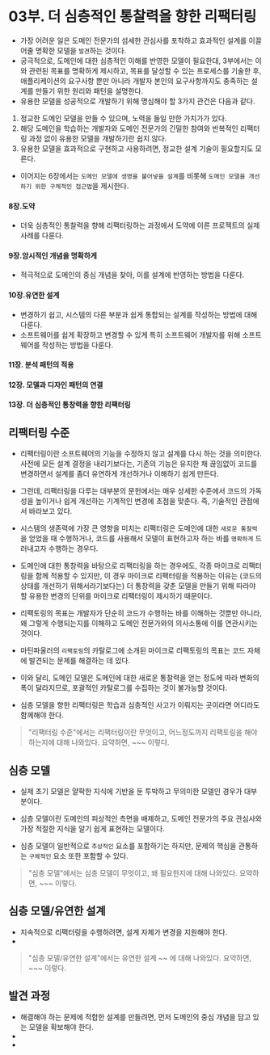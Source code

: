 # 03부. 더 심층적인 통찰력을 향한 리팩터링

- 가장 어려운 일은 도메인 전문가의 섬세한 관심사를 포착하고 효과적인 설계를 이끌어줄 명확한 모델을 `발견`하는 것이다.
- 궁극적으로, 도메인에 대한 심층적인 이해를 반영한 모델이 필요한대, 3부에서는 이와 관련된 목표를 명확하게 제시하고, 목표를 달성할 수 있는 프로세스를 기술한 후, 애플리케이션의 요구사항 뿐만 아니라 개발자 본인의 요구사항까지도 충족하는 설계를 만들기 위한 원리와 패턴을 설명한다.
- 유용한 모델을 성공적으로 개발하기 위해 명심해야 할 3가지 관건은 다음과 같다.
1. 정교한 도메인 모델을 만들 수 있으며, 노력을 들일 만한 가치가가 있다.
2. 해당 도메인을 학습하는 개발자와 도메인 전문가의 긴밀한 참여와 반복적인 리팩터링 과정 없이 유용한 모델을 개발하기란 쉽지 않다.
3. 유용한 모델을 효과적으로 구현하고 사용하려면, 정교한 설계 기술이 필요할지도 모른다.

- 이어지는 6장에서는 `도메인 모델에 생명을 불어넣을 설계`를 비롯해 `도메인 모델을 개선하기 위한 구체적인 접근법`을 제시한다.
#### 8장.도약
- 더욱 심층적인 통찰력을 향해 리팩터링하는 과정에서 도약에 이른 프로젝트의 실제 사례를 다룬다. 
#### 9장.암시적인 개념을 명확하게 
- 적극적으로 도메인의 중심 개념을 찾아, 이를 설계에 반영하는 방법을 다룬다.
#### 10장.유연한 설계
- 변경하기 쉽고, 시스템의 다른 부분과 쉽게 통합되는 설계를 작성하는 방법에 대해 다룬다.
- 소프트웨어를 쉽게 확장하고 변경할 수 있게 특히 소프트웨어 개발자를 위해 소프트웨어를 작성하는 방법을 다룬다.

#### 11장. 분석 패턴의 적용
#### 12장. 모델과 디자인 패턴의 연결
#### 13장. 더 심층적인 통창력을 향한 리팩터링


## 리팩터링 수준
- 리팩터링이란 소프트웨어의 기능을 수정하지 않고 설계를 다시 하는 것을 의미한다. 사전에 모든 설계 결정을 내리기보다는, 기존의 기능은 유지한 채 끊임없이 코드를 변경하면서 설계를 좀더 유연하게 개선하거나 이해하기 쉽게 만든다. 
- 그런데, 리팩터링을 다루는 대부분의 문헌에서는 매우 상세한 수준에서 코드의 가독성을 높이거나 쉽게 개선하는 기계적인 변경에 초점을 맞춘다. 즉, 기술적인 관점에서 바라보고 있다.
- 시스템의 생존력에 가장 큰 영향을 미치는 리팩터링은 도메인에 대한 `새로운 통찰력`을 얻었을 때 수행하거나, 코드를 사용해서 모델이 표현하고자 하는 바를 `명확하게` 드러내고자 수행하는 경우다.
- 도메인에 대한 통창력을 바탕으로 리팩터링을 하는 경우에도, 각종 마이크로 리팩터링을 함께 적용할 수 있지만, 이 경우 마이크로 리팩터링을 적용하는 이유는 (코드의 상태를 개선하기 위해서라기보다는) 더 통창력을 갖춘 모델을 만들기 위해 따라야 할 유용한 변경의 단위를 마이크로 리팩터링이 제시하기 때문이다.
- 리팩토링의 목표는 개발자가 단순히 코드가 수행하는 바를 이해하는 것뿐만 아니라, 왜 그렇게 수행되는지를 이해하고 도메인 전문가와의 의사소통에 이를 연관시키는 것이다.
- 마틴파울러의 `리팩토링`의 카탈로그에 소개된 마이크로 리팩토링의 목표는 코드 자체에 발견되는 문제를 해결하는 데 있다.
- 이와 달리, 도메인 모델은 도메인에 대한 새로운 통찰력을 얻는 정도에 따라 변화의 폭이 달라지므로, 포괄적인 카탈로그를 수집하는 것이 불가능할 것이다.

- 심층 모델을 향한 리팩터링은 학습과 심층적인 사고가 이뤄지는 곳이라면 어디라도 함께해야 한다.

 
> "리팩터링 수준"에서는 리팩터링이란 무엇이고, 어느정도까지 리팩토링을 해야 하는지에 대해 나와있다.
> 요약하면, ~~~ 이렇다.
> 

## 심층 모델
- 실제 초기 모델은 얄팍한 지식에 기반을 둔 투박하고 무의미한 모델인 경우가 대부분이다.

- 심층 모델이란 도메인의 피상적인 측면을 배제하고, 도메인 전문가의 주요 관심사와 가장 적절한 지식을 알기 쉽게 표현하는 모델이다.
- 심층 모델이 일반적으로 `추상적인` 요소를 포함하기는 하지만, 문제의 핵심을 관통하는 `구체적인` 요소 또한 포함할 수 있다.


> "심층 모델"에서는 심층 모델이 무엇이고, 왜 필요한지에 대해 나와있다.
> 요약하면, ~~~ 이렇다.
> 


## 심층 모델/유연한 설계
- 지속적으로 리팩터링을 수행하려면, 설계 자체가 변경을 지원해야 한다.
- 

> "심층 모델/유연한 설계"에서는 유연한 설계 ~~ 에 대해 나와있다.
> 요약하면, ~~~ 이렇다.
> 



## 발견 과정
- 해결해야 하는 문제에 적합한 설계를 만들려면, 먼저 도메인의 중심 개념을 담고 있는 모델을 확보해야 한다.
- 
- 









